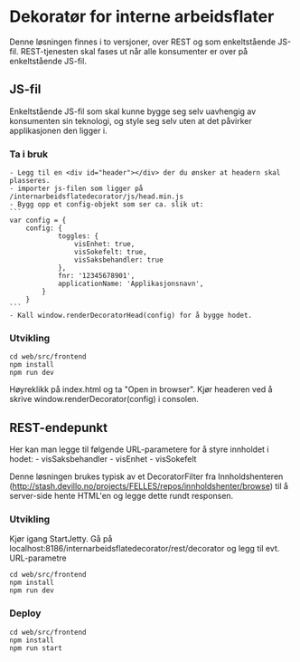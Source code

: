 # Dekoratør for interne arbeidsflater
Denne løsningen finnes i to versjoner, over REST og som enkeltstående JS-fil. REST-tjenesten skal fases ut når alle konsumenter er over på enkeltstående JS-fil. 


## JS-fil
Enkeltstående JS-fil som skal kunne bygge seg selv uavhengig av konsumenten sin teknologi, og style seg selv uten at det påvirker applikasjonen den ligger i.

### Ta i bruk
    - Legg til en <div id="header"></div> der du ønsker at headern skal plasseres. 
    - importer js-filen som ligger på /internarbeidsflatedecorator/js/head.min.js
    - Bygg opp et config-objekt som ser ca. slik ut: 
    ```
    var config = {
        config: {
                toggles: {
                    visEnhet: true,
                    visSokefelt: true,
                    visSaksbehandler: true
                },
                fnr: '12345678901',
                applicationName: 'Applikasjonsnavn',
            }
        }
    ```
    - Kall window.renderDecoratorHead(config) for å bygge hodet.
        
### Utvikling

```
cd web/src/frontend
npm install
npm run dev
```

Høyreklikk på index.html og ta "Open in browser". Kjør headeren ved å skrive window.renderDecorator(config) i consolen. 


## REST-endepunkt
Her kan man legge til følgende URL-parametere for å styre innholdet i hodet: 
    - visSaksbehandler
    - visEnhet
    - visSokefelt
    
Denne løsningen brukes typisk av et DecoratorFilter fra Innholdshenteren (http://stash.devillo.no/projects/FELLES/repos/innholdshenter/browse)
til å server-side hente HTML'en og legge dette rundt responsen.

### Utvikling

Kjør igang StartJetty. Gå på localhost:8186/internarbeidsflatedecorator/rest/decorator og legg til evt. URL-parametre

```
cd web/src/frontend
npm install
npm run dev
```

### Deploy

```
cd web/src/frontend
npm install
npm run start
```
